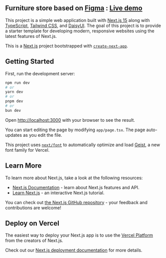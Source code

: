 ## Furniture store based on [Figma](https://www.figma.com/design/2hehowUjuV8cspZeIhFnlz/eCommerce-Website-%7C-Web-Page-Design-%7C-UI-KIT-%7C-Interior-Landing-Page-(Community)?node-id=117-336&node-type=frame&t=NOsePgs0s6q3t90U-0) : [Live demo](https://furniture-store-theta-two.vercel.app/)

This project is a simple web application built with [Next.js 15](https://nextjs.org/) along with [TypeScript](https://www.typescriptlang.org/), [Tailwind CSS](https://tailwindcss.com/), and [DaisyUI](https://daisyui.com/). The goal of this project is to provide a starter template for developing modern, responsive websites using the latest features of Next.js.

This is a [Next.js](https://nextjs.org) project bootstrapped with [`create-next-app`](https://nextjs.org/docs/app/api-reference/cli/create-next-app).

## Getting Started

First, run the development server:

```bash
npm run dev
# or
yarn dev
# or
pnpm dev
# or
bun dev
```

Open [http://localhost:3000](http://localhost:3000) with your browser to see the result.

You can start editing the page by modifying `app/page.tsx`. The page auto-updates as you edit the file.

This project uses [`next/font`](https://nextjs.org/docs/app/building-your-application/optimizing/fonts) to automatically optimize and load [Geist](https://vercel.com/font), a new font family for Vercel.

## Learn More

To learn more about Next.js, take a look at the following resources:

- [Next.js Documentation](https://nextjs.org/docs) - learn about Next.js features and API.
- [Learn Next.js](https://nextjs.org/learn) - an interactive Next.js tutorial.

You can check out [the Next.js GitHub repository](https://github.com/vercel/next.js) - your feedback and contributions are welcome!

## Deploy on Vercel

The easiest way to deploy your Next.js app is to use the [Vercel Platform](https://vercel.com/new?utm_medium=default-template&filter=next.js&utm_source=create-next-app&utm_campaign=create-next-app-readme) from the creators of Next.js.

Check out our [Next.js deployment documentation](https://nextjs.org/docs/app/building-your-application/deploying) for more details.
